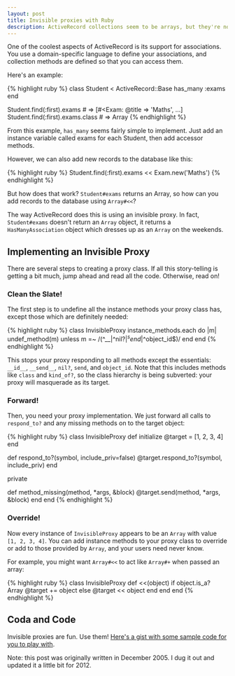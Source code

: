 ```yaml
---
layout: post
title: Invisible proxies with Ruby
description: ActiveRecord collections seem to be arrays, but they're not! This article explains the invisible proxy pattern which makes this possible.
---
```


One of the coolest aspects of ActiveRecord is its support for associations. You use a domain-specific language to define your associations, and collection methods are defined so that you can access them.

Here's an example:

{% highlight ruby %}
class Student < ActiveRecord::Base
  has_many :exams
end

Student.find(:first).exams # => [#<Exam: @title => 'Maths', ...]
Student.find(:first).exams.class # => Array
{% endhighlight %}

From this example, `has_many` seems fairly simple to implement. Just add an instance variable called exams for each Student, then add accessor methods.

However, we can also add new records to the database like this:

{% highlight ruby %}
Student.find(:first).exams << Exam.new('Maths')
{% endhighlight %}

But how does that work? `Student#exams` returns an Array, so how can you add records to the database using `Array#<<`?

The way ActiveRecord does this is using an invisible proxy. In fact, `Student#exams` doesn't return an `Array` object, it returns a `HasManyAssociation` object which dresses up as an `Array` on the weekends.

## Implementing an Invisible Proxy

There are several steps to creating a proxy class. If all this story-telling is getting a bit much, jump ahead and read all the code. Otherwise, read on!

### Clean the Slate!

The first step is to undefine all the instance methods your proxy class has, except those which are definitely needed:

{% highlight ruby %}
class InvisibleProxy
  instance_methods.each do |m|
    undef_method(m) unless m =~ /(^__|^nil\?$|^send$|^object_id$)/
  end
end
{% endhighlight %}

This stops your proxy responding to all methods except the essentials: `__id__`, `__send__`, `nil?`, `send`, and `object_id`. Note that this includes methods like `class` and `kind_of?`, so the class hierarchy is being subverted: your proxy will masquerade as its target.

### Forward!

Then, you need your proxy implementation. We just forward all calls to `respond_to?` and any missing methods on to the target object:

{% highlight ruby %}
class InvisibleProxy
  def initialize
    @target = [1, 2, 3, 4]
  end

  def respond_to?(symbol, include_priv=false)
    @target.respond_to?(symbol, include_priv)
  end

  private

  def method_missing(method, *args, &block)
    @target.send(method, *args, &block)
  end
end
{% endhighlight %}

### Override!

Now every instance of `InvisibleProxy` appears to be an `Array` with value `[1, 2, 3, 4]`. You can add instance methods to your proxy class to override or add to those provided by `Array`, and your users need never know.

For example, you might want `Array#<<` to act like `Array#+` when passed an array:

{% highlight ruby %}
class InvisibleProxy
  def <<(object)
    if object.is_a? Array
      @target += object
    else
      @target << object
    end
  end
end
{% endhighlight %}

## Coda and Code

Invisible proxies are fun. Use them! [Here's a gist with some sample code for you to play with](https://gist.github.com/3550245).

<p class="footnote">Note: this post was originally written in December 2005. I dug it out and updated it a little bit for 2012.</p>
